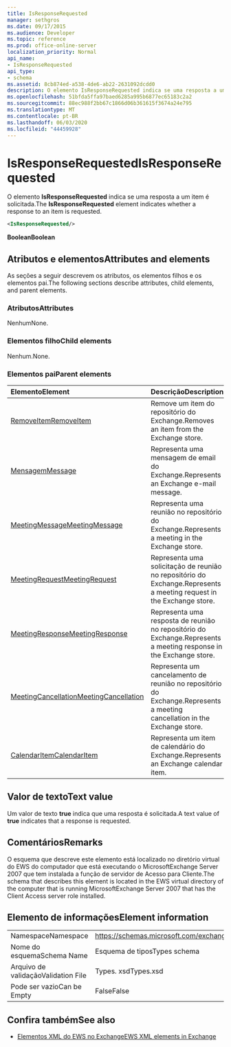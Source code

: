 ```yaml
---
title: IsResponseRequested
manager: sethgros
ms.date: 09/17/2015
ms.audience: Developer
ms.topic: reference
ms.prod: office-online-server
localization_priority: Normal
api_name:
- IsResponseRequested
api_type:
- schema
ms.assetid: 8cb874ed-a538-4de6-ab22-2631092dcdd0
description: O elemento IsResponseRequested indica se uma resposta a um item é solicitada.
ms.openlocfilehash: 51bfda5ffa97baed6285a995b6877ec65183c2a2
ms.sourcegitcommit: 88ec988f2bb67c1866d06b361615f3674a24e795
ms.translationtype: MT
ms.contentlocale: pt-BR
ms.lasthandoff: 06/03/2020
ms.locfileid: "44459928"
---
```

# <a name="isresponserequested"></a><span data-ttu-id="64aef-103">IsResponseRequested</span><span class="sxs-lookup"><span data-stu-id="64aef-103">IsResponseRequested</span></span>

<span data-ttu-id="64aef-104">O elemento **IsResponseRequested** indica se uma resposta a um item é solicitada.</span><span class="sxs-lookup"><span data-stu-id="64aef-104">The **IsResponseRequested** element indicates whether a response to an item is requested.</span></span> 
  
```xml
<IsResponseRequested/>
```

 <span data-ttu-id="64aef-105">**Boolean**</span><span class="sxs-lookup"><span data-stu-id="64aef-105">**Boolean**</span></span>
## <a name="attributes-and-elements"></a><span data-ttu-id="64aef-106">Atributos e elementos</span><span class="sxs-lookup"><span data-stu-id="64aef-106">Attributes and elements</span></span>

<span data-ttu-id="64aef-107">As seções a seguir descrevem os atributos, os elementos filhos e os elementos pai.</span><span class="sxs-lookup"><span data-stu-id="64aef-107">The following sections describe attributes, child elements, and parent elements.</span></span>
  
### <a name="attributes"></a><span data-ttu-id="64aef-108">Atributos</span><span class="sxs-lookup"><span data-stu-id="64aef-108">Attributes</span></span>

<span data-ttu-id="64aef-109">Nenhum</span><span class="sxs-lookup"><span data-stu-id="64aef-109">None.</span></span>
  
### <a name="child-elements"></a><span data-ttu-id="64aef-110">Elementos filho</span><span class="sxs-lookup"><span data-stu-id="64aef-110">Child elements</span></span>

<span data-ttu-id="64aef-111">Nenhum.</span><span class="sxs-lookup"><span data-stu-id="64aef-111">None.</span></span>
  
### <a name="parent-elements"></a><span data-ttu-id="64aef-112">Elementos pai</span><span class="sxs-lookup"><span data-stu-id="64aef-112">Parent elements</span></span>

|<span data-ttu-id="64aef-113">**Elemento**</span><span class="sxs-lookup"><span data-stu-id="64aef-113">**Element**</span></span>|<span data-ttu-id="64aef-114">**Descrição**</span><span class="sxs-lookup"><span data-stu-id="64aef-114">**Description**</span></span>|
|:-----|:-----|
|[<span data-ttu-id="64aef-115">RemoveItem</span><span class="sxs-lookup"><span data-stu-id="64aef-115">RemoveItem</span></span>](removeitem.md) <br/> |<span data-ttu-id="64aef-116">Remove um item do repositório do Exchange.</span><span class="sxs-lookup"><span data-stu-id="64aef-116">Removes an item from the Exchange store.</span></span>  <br/> |
|[<span data-ttu-id="64aef-117">Mensagem</span><span class="sxs-lookup"><span data-stu-id="64aef-117">Message</span></span>](message-ex15websvcsotherref.md) <br/> |<span data-ttu-id="64aef-118">Representa uma mensagem de email do Exchange.</span><span class="sxs-lookup"><span data-stu-id="64aef-118">Represents an Exchange e-mail message.</span></span>  <br/> |
|[<span data-ttu-id="64aef-119">MeetingMessage</span><span class="sxs-lookup"><span data-stu-id="64aef-119">MeetingMessage</span></span>](meetingmessage.md) <br/> |<span data-ttu-id="64aef-120">Representa uma reunião no repositório do Exchange.</span><span class="sxs-lookup"><span data-stu-id="64aef-120">Represents a meeting in the Exchange store.</span></span>  <br/> |
|[<span data-ttu-id="64aef-121">MeetingRequest</span><span class="sxs-lookup"><span data-stu-id="64aef-121">MeetingRequest</span></span>](meetingrequest.md) <br/> |<span data-ttu-id="64aef-122">Representa uma solicitação de reunião no repositório do Exchange.</span><span class="sxs-lookup"><span data-stu-id="64aef-122">Represents a meeting request in the Exchange store.</span></span>  <br/> |
|[<span data-ttu-id="64aef-123">MeetingResponse</span><span class="sxs-lookup"><span data-stu-id="64aef-123">MeetingResponse</span></span>](meetingresponse.md) <br/> |<span data-ttu-id="64aef-124">Representa uma resposta de reunião no repositório do Exchange.</span><span class="sxs-lookup"><span data-stu-id="64aef-124">Represents a meeting response in the Exchange store.</span></span>  <br/> |
|[<span data-ttu-id="64aef-125">MeetingCancellation</span><span class="sxs-lookup"><span data-stu-id="64aef-125">MeetingCancellation</span></span>](meetingcancellation.md) <br/> |<span data-ttu-id="64aef-126">Representa um cancelamento de reunião no repositório do Exchange.</span><span class="sxs-lookup"><span data-stu-id="64aef-126">Represents a meeting cancellation in the Exchange store.</span></span>  <br/> |
|[<span data-ttu-id="64aef-127">CalendarItem</span><span class="sxs-lookup"><span data-stu-id="64aef-127">CalendarItem</span></span>](calendaritem.md) <br/> |<span data-ttu-id="64aef-128">Representa um item de calendário do Exchange.</span><span class="sxs-lookup"><span data-stu-id="64aef-128">Represents an Exchange calendar item.</span></span>  <br/> |
   
## <a name="text-value"></a><span data-ttu-id="64aef-129">Valor de texto</span><span class="sxs-lookup"><span data-stu-id="64aef-129">Text value</span></span>

<span data-ttu-id="64aef-130">Um valor de texto **true** indica que uma resposta é solicitada.</span><span class="sxs-lookup"><span data-stu-id="64aef-130">A text value of **true** indicates that a response is requested.</span></span> 
  
## <a name="remarks"></a><span data-ttu-id="64aef-131">Comentários</span><span class="sxs-lookup"><span data-stu-id="64aef-131">Remarks</span></span>

<span data-ttu-id="64aef-132">O esquema que descreve este elemento está localizado no diretório virtual do EWS do computador que está executando o MicrosoftExchange Server 2007 que tem instalada a função de servidor de Acesso para Cliente.</span><span class="sxs-lookup"><span data-stu-id="64aef-132">The schema that describes this element is located in the EWS virtual directory of the computer that is running MicrosoftExchange Server 2007 that has the Client Access server role installed.</span></span>
  
## <a name="element-information"></a><span data-ttu-id="64aef-133">Elemento de informações</span><span class="sxs-lookup"><span data-stu-id="64aef-133">Element information</span></span>

|||
|:-----|:-----|
|<span data-ttu-id="64aef-134">Namespace</span><span class="sxs-lookup"><span data-stu-id="64aef-134">Namespace</span></span>  <br/> |https://schemas.microsoft.com/exchange/services/2006/types  <br/> |
|<span data-ttu-id="64aef-135">Nome do esquema</span><span class="sxs-lookup"><span data-stu-id="64aef-135">Schema Name</span></span>  <br/> |<span data-ttu-id="64aef-136">Esquema de tipos</span><span class="sxs-lookup"><span data-stu-id="64aef-136">Types schema</span></span>  <br/> |
|<span data-ttu-id="64aef-137">Arquivo de validação</span><span class="sxs-lookup"><span data-stu-id="64aef-137">Validation File</span></span>  <br/> |<span data-ttu-id="64aef-138">Types. xsd</span><span class="sxs-lookup"><span data-stu-id="64aef-138">Types.xsd</span></span>  <br/> |
|<span data-ttu-id="64aef-139">Pode ser vazio</span><span class="sxs-lookup"><span data-stu-id="64aef-139">Can be Empty</span></span>  <br/> |<span data-ttu-id="64aef-140">False</span><span class="sxs-lookup"><span data-stu-id="64aef-140">False</span></span>  <br/> |
   
## <a name="see-also"></a><span data-ttu-id="64aef-141">Confira também</span><span class="sxs-lookup"><span data-stu-id="64aef-141">See also</span></span>



- [<span data-ttu-id="64aef-142">Elementos XML do EWS no Exchange</span><span class="sxs-lookup"><span data-stu-id="64aef-142">EWS XML elements in Exchange</span></span>](ews-xml-elements-in-exchange.md)

